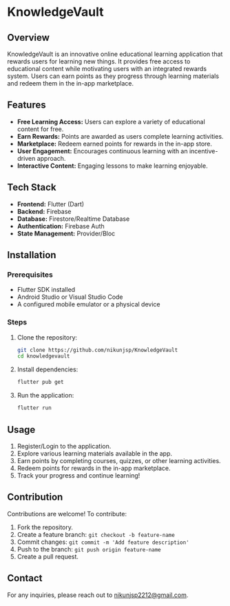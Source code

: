 # KnowledgeVault

## Overview
KnowledgeVault is an innovative online educational learning application that rewards users for learning new things. It provides free access to educational content while motivating users with an integrated rewards system. Users can earn points as they progress through learning materials and redeem them in the in-app marketplace.

## Features
- **Free Learning Access:** Users can explore a variety of educational content for free.
- **Earn Rewards:** Points are awarded as users complete learning activities.
- **Marketplace:** Redeem earned points for rewards in the in-app store.
- **User Engagement:** Encourages continuous learning with an incentive-driven approach.
- **Interactive Content:** Engaging lessons to make learning enjoyable.

## Tech Stack
- **Frontend:** Flutter (Dart)
- **Backend:** Firebase 
- **Database:** Firestore/Realtime Database
- **Authentication:** Firebase Auth 
- **State Management:** Provider/Bloc

## Installation
### Prerequisites
- Flutter SDK installed
- Android Studio or Visual Studio Code
- A configured mobile emulator or a physical device

### Steps
1. Clone the repository:
   ```sh
   git clone https://github.com/nikunjsp/KnowledgeVault
   cd knowledgevault
   ```
2. Install dependencies:
   ```sh
   flutter pub get
   ```
3. Run the application:
   ```sh
   flutter run
   ```

## Usage
1. Register/Login to the application.
2. Explore various learning materials available in the app.
3. Earn points by completing courses, quizzes, or other learning activities.
4. Redeem points for rewards in the in-app marketplace.
5. Track your progress and continue learning!

## Contribution
Contributions are welcome! To contribute:
1. Fork the repository.
2. Create a feature branch: `git checkout -b feature-name`
3. Commit changes: `git commit -m 'Add feature description'`
4. Push to the branch: `git push origin feature-name`
5. Create a pull request.

## Contact
For any inquiries, please reach out to nikunjsp2212@gmail.com.

